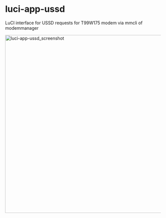 # luci-app-ussd
LuCI interface for USSD requests for T99W175 modem via mmcli of modemmanager

<img width="1939" height="576" alt="luci-app-ussd_screenshot" src="https://github.com/user-attachments/assets/47e5d24a-02a3-42df-ae36-7ed42111f7c2" />
